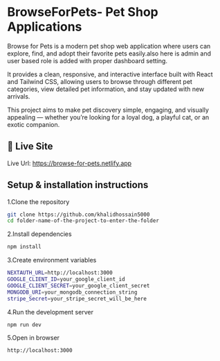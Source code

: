 
# BrowseForPets- Pet Shop Applications

Browse for Pets is a modern pet shop web application where users can explore, find, and adopt their favorite pets easily.also here is admin and user based role is added with proper dashboard setting.

It provides a clean, responsive, and interactive interface built with React and Tailwind CSS, allowing users to browse through different pet categories, view detailed pet information, and stay updated with new arrivals.

This project aims to make pet discovery simple, engaging, and visually appealing — whether you’re looking for a loyal dog, a playful cat, or an exotic companion.

## 🚀 Live Site

Live Url: https://browse-for-pets.netlify.app


## Setup & installation instructions


1.Clone the repository

```bash
git clone https://github.com/khalidhossain5000
cd folder-name-of-the-project-to-enter-the-folder

```

2.Install dependencies

```bash
npm install

```

3.Create environment variables

```bash
NEXTAUTH_URL=http://localhost:3000
GOOGLE_CLIENT_ID=your_google_client_id
GOOGLE_CLIENT_SECRET=your_google_client_secret
MONGODB_URI=your_mongodb_connection_string
stripe_Secret=your_stripe_secret_will_be_here

```


4.Run the development server

```bash
npm run dev

```
5.Open in browser
```bash
http://localhost:3000

```
